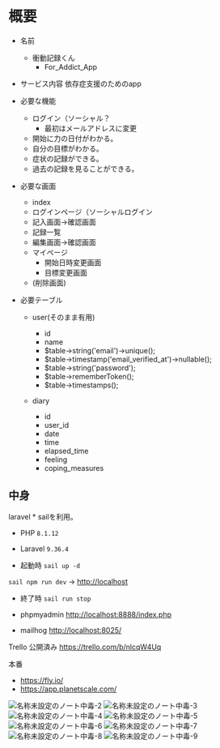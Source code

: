 # 概要

- 名前
  - 衝動記録くん
    - For_Addict_App

- サービス内容
依存症支援のためのapp

- 必要な機能
  - ログイン（ソーシャル？
    - 最初はメールアドレスに変更
  - 開始に力の日付がわかる。
  - 自分の目標がわかる。
  - 症状の記録ができる。
  - 過去の記録を見ることができる。

- 必要な画面
  - index
  - ログインページ（ソーシャルログイン
  - 記入画面→確認画面
  - 記録一覧
  - 編集画面→確認画面
  - マイページ
    - 開始日時変更画面
    - 目標変更画面
  - (削除画面)

- 必要テーブル
  - user(そのまま有用)
    - id
    - name
    - $table->string('email')->unique();
    - $table->timestamp('email_verified_at')->nullable();
    - $table->string('password');
    - $table->rememberToken();
    - $table->timestamps();

  - diary
    - id
    - user_id
    - date
    - time
    - elapsed_time
    - feeling
    - coping_measures

## 中身

laravel * sailを利用。

- PHP `8.1.12`
- Laravel `9.36.4`

- 起動時
`sail up -d`

`sail npm run dev`
→ <http://localhost>

- 終了時
`sail run stop`

- phpmyadmin
<http://localhost:8888/index.php>

- mailhog
<http://localhost:8025/>

Trello 公開済み <https://trello.com/b/nlcqW4Uq>

本番

- <https://fly.io/>
- <https://app.planetscale.com/>

![名称未設定のノート中毒-2](https://user-images.githubusercontent.com/46878156/188294648-2f51a2ff-896a-4862-82d8-aeaa37ce6249.jpg)
![名称未設定のノート中毒-3](https://user-images.githubusercontent.com/46878156/188294647-8a847188-7337-4208-a728-ea71cc51a2c1.jpg)
![名称未設定のノート中毒-4](https://user-images.githubusercontent.com/46878156/188294646-1ebe6771-cf79-4e45-8b76-bb65a24fda38.jpg)
![名称未設定のノート中毒-5](https://user-images.githubusercontent.com/46878156/188294645-a311be65-0e77-469b-9355-73e2fed50ae6.jpg)
![名称未設定のノート中毒-6](https://user-images.githubusercontent.com/46878156/188294644-90f88bc4-d936-44dc-8929-3d64646b4e2f.jpg)
![名称未設定のノート中毒-7](https://user-images.githubusercontent.com/46878156/188294642-09588b06-dfca-4b31-9c15-5dfbf6ba1e19.jpg)
![名称未設定のノート中毒-8](https://user-images.githubusercontent.com/46878156/188294640-bbf164c8-9787-448f-ba3e-70b80f0845a2.jpg)
![名称未設定のノート中毒-9](https://user-images.githubusercontent.com/46878156/188294639-ffa8cbef-0900-4791-8fdb-bde899582deb.jpg)
